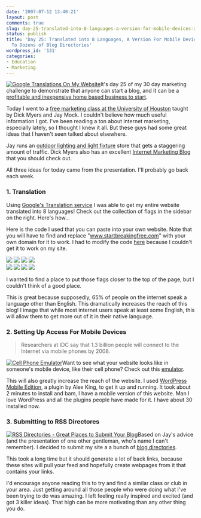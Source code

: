 ```yaml
---
date: '2007-07-12 13:40:21'
layout: post
comments: true
slug: day-25-translated-into-8-languages-a-version-for-mobile-devices-and-submitted-to-dozens-of-blog-directories
status: publish
title: 'Day 25: Translated into 8 Languages, A Version For Mobile Devices, and Submitted
  To Dozens of Blog Directories'
wordpress_id: '131'
categories:
- Education
- Marketing
---
```


[![Google Translations On My Website](http://s3.amazonaws.com/oldbloguploads/2007/07/japanesewebite1-150x150.png)](http://s3.amazonaws.com/oldbloguploads/2007/07/japanesewebite1.png)It's day 25 of my 30 day marketing challenge to demonstrate that anyone can start a blog, and it can be a [profitable and inexpensive home based business to start](http://brianarmstrong.org/posts/website-marketing-three-tasks-per-day-for-a-month/).

Today I went to a [free marketing class at the University of Houston](http://www.small-business-consultants.net/small_business_resource/Internet_marketing_clinic.htm#class-schedule) taught by Dick Myers and Jay Mock.  I couldn't believe how much useful information I got.  I've been reading a ton about internet marketing, especially lately, so I thought I knew it all.  But these guys had some great ideas that I haven't seen talked about elsewhere.

Jay runs an [outdoor lighting and light fixture](http://www.residential-landscape-lighting-design.com/) store that gets a staggering amount of traffic.  Dick Myers also has an excellent [Internet Marketing Blog](http://www.small-business-consultants.net/blogs/) that you should check out.

All three ideas for today came from the presentation.  I'll probably go back each week.



### 1. Translation



Using [Google's Translation service](http://www.google.com/translate_t) I was able to get my entire website translated into 8 languages!  Check out the collection of flags in the sidebar on the right.  Here's how...



Here is the code I used that you can paste into your own website.  Note that you will have to find and replace "www.startbreakingfree.com" with your own domain for it to work.  I had to modify the code [here](http://labnol.blogspot.com/2006/11/add-google-translation-flags-to-your.html) because I couldn't get it to work on my site.

[![](http://photos1.blogger.com/img/43/1633/320/13539949_e76af75976.jpg)](http://www.google.com/translate?u=http%3A%2F%2Fwww.startbreakingfree.com%2F&hl=en&ie=UTF8&langpair=en%7Cfr)
[![](http://photos1.blogger.com/img/43/1633/320/13539933_041ca1eda2.jpg)](http://www.google.com/translate?u=http%3A%2F%2Fwww.startbreakingfree.com%2F&hl=en&ie=UTF8&langpair=en%7Cde)
[![](http://photos1.blogger.com/img/43/1633/320/13539953_0384ccecf9.jpg)](http://www.google.com/translate?u=http%3A%2F%2Fwww.startbreakingfree.com%2F&hl=en&ie=UTF8&langpair=en%7Cit)
[![](http://photos1.blogger.com/img/43/1633/320/13539966_0d09b410b5.jpg)](http://www.google.com/translate?u=http%3A%2F%2Fwww.startbreakingfree.com%2F&hl=en&ie=UTF8&langpair=en%7Cpt)  
[![](http://photos1.blogger.com/img/43/1633/320/13539946_2fabed0dbf.jpg)](http://www.google.com/translate?u=http%3A%2F%2Fwww.startbreakingfree.com%2F&hl=en&ie=UTF8&langpair=en%7Ces)
[![](http://photos1.blogger.com/img/43/1633/320/13539955_925e6683c8.jpg)](http://www.google.com/translate?u=http%3A%2F%2Fwww.startbreakingfree.com%2F&hl=en&ie=UTF8&langpair=en%7Cja)
[![](http://photos1.blogger.com/img/43/1633/320/13539958_3c3b482c95.jpg)](http://www.google.com/translate?u=http%3A%2F%2Fwww.startbreakingfree.com%2F&hl=en&ie=UTF8&langpair=en%7Cko)
[![](http://photos1.blogger.com/img/43/1633/320/14324441_5ca5ce3423.jpg)](http://www.google.com/translate?u=http%3A%2F%2Fwww.startbreakingfree.com%2F&hl=en&ie=UTF8&langpair=en%7Czh-CN)

I wanted to find a place to put those flags closer to the top of the page, but I couldn't think of a good place.

This is great because supposedly, 65% of people on the internet speak a language other than English.  This dramatically increases the reach of this blog!  I image that while most internet users speak at least some English, this will allow them to get more out of it in their native language.



### 2. Setting Up Access For Mobile Devices




> Researchers at IDC say that 1.3 billion people will connect to the Internet via mobile phones by 2008.



[![Cell Phone Emulator](http://s3.amazonaws.com/oldbloguploads/2007/07/cellphoneemulator1-150x150.png)](http://s3.amazonaws.com/oldbloguploads/2007/07/cellphoneemulator1.png)Want to see what your website looks like in someone's mobile device, like their cell phone?  Check out this [emulator](http://emulator.mtld.mobi/emulator.php).

This will also greatly increase the reach of the website.  I used [WordPress Mobile Edition](http://alexking.org/projects/wordpress/readme?project=wordpress-mobile-edition), a plugin by Alex King, to get it up and running.  It took about 2 minutes to install and bam, I have a mobile version of this website.  Man I love WordPress and all the plugins people have made for it.  I have about 30 installed now.
  




### 3. Submitting to RSS Directores



[![RSS Directories - Great Places to Submit Your Blog](http://s3.amazonaws.com/oldbloguploads/2007/07/blog-directories1-150x150.png)](http://s3.amazonaws.com/oldbloguploads/2007/07/blog-directories1.png)Based on Jay's advice (and the presentation of one other gentleman, who's name I can't remember).  I decided to submit my site a a bunch of [blog directories](http://www.toprankblog.com/rss-blog-directories/).

This took a long time but it should generate a lot of back links, because these sites will pull your feed and hopefully create webpages from it that contains your links.

I'd encourage anyone reading this to try and find a similar class or club in your area.  Just getting around all those people who were doing what I've been trying to do was amazing.  I left feeling really inspired and excited (and got 3 killer ideas).  That high can be more motivating than any other thing you do.
